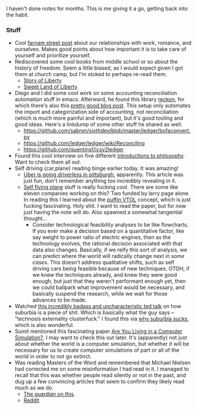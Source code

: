 I haven't done notes for months. This is me giving it a go, getting back into the habit.

### Stuff

- Cool [farnam street post](https://www.farnamstreetblog.com/2015/06/the-third-marriage/) about our relationships with work, romance, and ourselves. Makes good points about how important it is to take care of yourself and prioritize yourself.
- Rediscovered some cool books from middle school or so about the history of freedom. Seem a little biased, as I would expect given I got them at church camp, but I'm stoked to perhaps re-read them.
  - [Story of Liberty](https://www.amazon.com/Story-Liberty-Will-Comprehend-Worth/dp/093855820X/ref=sr_1_1?s=books&ie=UTF8&qid=1471830921&sr=1-1&keywords=story+of+liberty)
  - [Sweet Land of Liberty](https://www.amazon.com/Sweet-Liberty-Charles-Carleton-Coffin/dp/093855848X)
- Diego and I did some cool work on some accounting reconciliation automation stuff in emacs. Afterward, he found this library [reckon](https://github.com/cantino/reckon), for which there's also this [pretty good blog post](http://blog.andrewcantino.com/blog/2013/02/16/command-line-accounting-with-ledger-and-reckon/). This setup only automates the import and categorization side of accounting, not reconciliation (which is much more painful and important), but it's good tooling and good ideas. Here's a linkdump of some other stuff he shared as well:
  - https://github.com/sabren/sixthdev/blob/master/ledger/bofaconvert.py
  - https://github.com/ledger/ledger/wiki/Reconciling
  - https://github.com/quentinsf/icsv2ledger
- Found this cool interview on five different [introductions to philosophy](http://fivebooks.com/interview/nigel-warburton-on-introductions-to-philosophy/). Want to check them all out.
- Self driving {car,plane} reading binge earlier today. It was amazing!
  - [Uber is going driverless in pittsburgh](http://www.bloomberg.com/news/features/2016-08-18/uber-s-first-self-driving-fleet-arrives-in-pittsburgh-this-month-is06r7on), apparently. This article was just fun, don't remember anything too incredibly revealing in it.
  - [Self flying plane](https://www.bloomberg.com/news/articles/2016-06-09/welcome-to-larry-page-s-secret-flying-car-factories) stuff is really fucking cool. There are some like eleven companies working on this? Two funded by larry page alone. In reading this I learned about the [puffin VTOL](http://ntrs.nasa.gov/archive/nasa/casi.ntrs.nasa.gov/20110011311.pdf) concept, which is just fucking fascinating. Holy shit. I want to read the paper, but for now just having the note will do. Also spawned a somewhat tangential thought...
    - Consider technological feasibility analyses to be like flowcharts. If you ever make a decision based on a quantitative factor, like say weight to power ratio of electric engines, then as the technology evolves, the rational decision associated with that data also changes. Basically, if we reify this sort of analysis, we can predict where the world will radically change next *in some cases*. This doesn't address qualitative shifts, such as self driving cars being feasible because of new techniques. OTOH, if we knew the techniques already, and knew they were good enough, but just that they weren't performant enough yet, then we could ballpark what improvement would be necessary, and basically suspend the research, while we wait for those advances to be made.
- Watched [this incredibly badass and uncharacteristic ted talk](https://www.ted.com/talks/james_howard_kunstler_dissects_suburbia?language=en#t-489010) on how suburbia is a piece of shit. Which is basically what the guy says – "technosis externality clusterfuck." I found this via [why suburbia sucks](http://qz.com/698928/why-suburbia-sucks/), which is also wonderful.
- Sumit mentioned this fascinating paper [Are You Living in a Computer Simulation?](http://www.simulation-argument.com/simulation.html). I may want to check this out later. It's (apparently) not just about whether the world is a computer simulation, but whether it will be necessary for us to create computer simulations of part or all of the world in order to not go extinct.
- Was reading Masters of the Word and remembered that Michael Nielsen had corrected me on some misinformation I had read in it. I managed to recall that this was whether people read silently or not in the past, and dug up a few convincing articles that seem to confirm they likely read much as we do.
  - [The guardian on this](https://www.theguardian.com/books/2006/jul/29/featuresreviews.guardianreview27).
  - [Reddit](https://www.reddit.com/r/AskHistorians/comments/10f13m/shift_from_reading_out_loud_to_reading_silently/)
